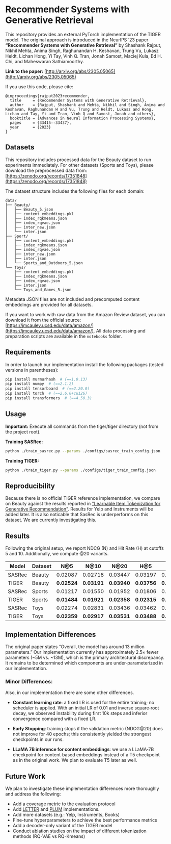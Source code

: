# Recommender Systems with Generative Retrieval

This repository provides an external PyTorch implementation of the TIGER model. The original approach is introduced in the NeurIPS ’23 paper **“Recommender Systems with Generative Retrieval”** by Shashank Rajput, Nikhil Mehta, Anima Singh, Raghunandan H. Keshavan, Trung Vu, Lukasz Heldt, Lichan Hong, Yi Tay, Vinh Q. Tran, Jonah Samost, Maciej Kula, Ed H. Chi, and Maheswaran Sathiamoorthy.

**Link to the paper:** [http://arxiv.org/abs/2305.05065](http://arxiv.org/abs/2305.05065)


If you use this code, please cite:
```
@inproceedings{rajput2023recommender,
  title     = {Recommender Systems with Generative Retrieval},
  author    = {Rajput, Shashank and Mehta, Nikhil and Singh, Anima and Keshavan, Raghunandan H and Vu, Trung and Heldt, Lukasz and Hong, Lichan and Tay, Yi and Tran, Vinh Q and Samost, Jonah and others},
  booktitle = {Advances in Neural Information Processing Systems},
  pages     = {33415--33437},
  year      = {2023}
}
```

## Datasets

This repository includes processed data for the Beauty dataset to run experiments immediately. For other datasets (Sports and Toys), please download the preprocessed data from: [https://zenodo.org/records/17351848](https://zenodo.org/records/17351848)

The dataset structure includes the following files for each domain:
```
data/
├── Beauty/
│   ├── Beauty_5.json
│   ├── content_embeddings.pkl
│   ├── index_rqkmeans.json
│   ├── index_rqvae.json
│   ├── inter_new.json
│   └── inter.json
├── Sport/
│   ├── content_embeddings.pkl
│   ├── index_rqkmeans.json
│   ├── index_rqvae.json
│   ├── inter_new.json
│   ├── inter.json
│   └── Sports_and_Outdoors_5.json
└── Toys/
    ├── content_embeddings.pkl
    ├── index_rqkmeans.json
    ├── index_rqvae.json
    ├── inter.json
    └── Toys_and_Games_5.json
```

Metadata JSON files are not included and precomputed content embeddings are provided for all datasets.

If you want to work with raw data from the Amazon Review dataset, you can download it from the official source: [https://jmcauley.ucsd.edu/data/amazon/](https://jmcauley.ucsd.edu/data/amazon/). All data processing and preparation scripts are available in the `notebooks` folder.

## Requirements

In order to launch our implementation install the following packages (tested versions in parentheses):

```bash
pip install murmurhash  # (==1.0.13)
pip install numpy  # (==2.1.2)
pip install tensorboard  # (==2.20.0)
pip install torch  # (==2.6.0+cu126)
pip install transformers  # (==4.50.3)
```

## Usage

**Important:** Execute all commands from the tiger/tiger directory (not from the project root).

**Training SASRec:**
```bash
python ./train_sasrec.py --params ./configs/sasrec_train_config.json
```

**Training TIGER:**
```bash
python ./train_tiger.py --params ./configs/tiger_train_config.json
```

## Reproducibility

Because there is no official TIGER reference implementation, we compare on Beauty against the results reported in ["Learnable Item Tokenization for Generative Recommendation"](http://arxiv.org/abs/2405.07314). Results for Yelp and Instruments will be added later. It is also noticable that SasRec is underperforms on this dataset. We are currently investigating this.

## Results

Following the original setup, we report NDCG (N) and Hit Rate (H) at cutoffs 5 and 10. Additionally, we compute @20 variants.


| Model  | Dataset | N@5         | N@10        | N@20        | H@5         | H@10        | N@20        |
|--------|---------|-------------|-------------|-------------|-------------|-------------|-------------|
| SASRec | Beauty  | 0.02087     | 0.02718     | 0.03447     | 0.03197     | 0.051647    | 0.08071     |
| TIGER  | Beauty  | **0.02524** | **0.03191** | **0.03940** | **0.03756** | **0.05822** | **0.08800** |
| SASRec | Sports  | 0.01217     | 0.01550     | 0.01952     | 0.01806     | 0.02846     | 0.04444     |
| TIGER  | Sports  | **0.01484** | **0.01921** | **0.02358** | **0.02315** | **0.03680** | **0.05868** |
| SASRec | Toys    | 0.02274     | 0.02831     | 0.03436     | 0.03462     | 0.05202     | 0.07624     |
| TIGER  | Toys    | **0.02359** | **0.02917** | **0.03531** | **0.03488** | **0.05224** | **0.07696** |

## Implementation Differences

The original paper states “Overall, the model has around 13 million parameters.” Our implementation currently has approximately 2.5× fewer parameters (~5M vs. ~13M), which is the primary architectural discrepancy. It remains to be determined which components are under‑parameterized in our implementation.

### Minor Differences:

Also, in our implementation there are some other differences.

- **Constant learning rate**: a fixed LR is used for the entire training; no scheduler is applied. With an initial LR of 0.01 and inverse square‑root decay, we observed instability during first 10k steps and inferior convergence compared with a fixed LR.

- **Early Stopping**: training stops if the validation metric (NDCG@20) does not improve for 40 epochs; this consistently yielded the strongest checkpoints in our runs.

- **LLaMA 7B inference for content embeddings**: we use a LLaMA‑7B checkpoint for content‑based embeddings instead of a T5 checkpoint as in the original work. We plan to evaluate T5 later as well.

## Future Work

We plan to investigate these implementation differences more thoroughly and address the following:

- Add a coverage metric to the evaluation protocol
- Add [LETTER]((http://arxiv.org/abs/2405.07314)) and [PLUM](https://arxiv.org/pdf/2510.07784v1) implementations.
- Add more datasets (e.g.: Yelp, Instruments, Books)
- Fine-tune hyperparameters to achieve the best performance metrics
- Add a decoder-only variant of the TIGER model
- Conduct ablation studies on the impact of different tokenization methods (RQ-VAE vs RQ-Kmeans)
